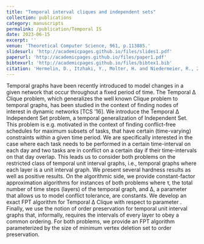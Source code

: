 ```yaml
---
title: "Temporal interval cliques and independent sets"
collection: publications
category: manuscripts
permalink: /publication/Temporal IS
date: 2023-06-15
excerpt: ''
venue: 'Theoretical Computer Science, 961, p.113885.'
slidesurl: 'http://academicpages.github.io/files/slides1.pdf'
paperurl: 'http://academicpages.github.io/files/paper1.pdf'
bibtexurl: 'http://academicpages.github.io/files/bibtex1.bib'
citation: 'Hermelin, D., Itzhaki, Y., Molter, H. and Niedermeier, R., 2023. Temporal interval cliques and independent sets. Theoretical Computer Science, 961, p.113885.'
---
```

Temporal graphs have been recently introduced to model changes in a given network that occur throughout a fixed period of time. The Temporal Δ Clique problem, which generalizes the well known Clique problem to temporal graphs, has been studied in the context of finding nodes of interest in dynamic networks [TCS '16]. We introduce the Temporal Δ Independent Set problem, a temporal generalization of Independent Set. This problem is e.g. motivated in the context of finding conflict-free schedules for maximum subsets of tasks, that have certain (time-varying) constraints within a given time period. We are specifically interested in the case where each task needs to be performed in a certain time-interval on each day and two tasks are in conflict on a certain day if their time-intervals on that day overlap. This leads us to consider both problems on the restricted class of temporal unit interval graphs, i.e., temporal graphs where each layer is a unit interval graph.
We present several hardness results as well as positive results. On the algorithmic side, we provide constant-factor approximation algorithms for instances of both problems where τ, the total number of time steps (layers) of the temporal graph, and Δ, a parameter that allows us to model conflict tolerance, are constants. We develop an exact FPT algorithm for Temporal Δ Clique with respect to parameter
. Finally, we use the notion of order preservation for temporal unit interval graphs that, informally, requires the intervals of every layer to obey a common ordering. For both problems, we provide an FPT algorithm parameterized by the size of minimum vertex deletion set to order preservation.
